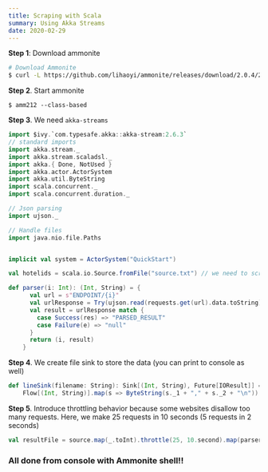 ```yaml
---
title: Scraping with Scala
summary: Using Akka Streams
date: 2020-02-29
---
```


**Step 1**: Download ammonite

```bash
# Download Ammonite
$ curl -L https://github.com/lihaoyi/ammonite/releases/download/2.0.4/2.12-2.0.4-boostrap > amm212 && chmod +x amm212
```
**Step 2**. Start ammonite

```
$ amm212 --class-based
```

**Step 3**. We need `akka-streams`

```scala
import $ivy.`com.typesafe.akka::akka-stream:2.6.3`
// standard imports
import akka.stream._
import akka.stream.scaladsl._
import akka.{ Done, NotUsed }
import akka.actor.ActorSystem
import akka.util.ByteString
import scala.concurrent._
import scala.concurrent.duration._

// Json parsing
import ujson._

// Handle files
import java.nio.file.Paths


implicit val system = ActorSystem("QuickStart")

val hotelids = scala.io.Source.fromFile("source.txt") // we need to scrape these urls or some ids for an endpoint

def parser(i: Int): (Int, String) = {
      val url = s"ENDPOINT/{i}"
      val urlResponse = Try(ujson.read(requests.get(url).data.toString))
      val result = urlResponse match {
        case Success(res) => "PARSED_RESULT"
        case Failure(e) => "null"
      }
      return (i, result)
    }

```

**Step 4**. We create file sink to store the data (you can print to console as well)

```scala
def lineSink(filename: String): Sink[(Int, String), Future[IOResult]] =
    Flow[(Int, String)].map(s => ByteString(s._1 + "," + s._2 + "\n")).toMat(FileIO.toPath(Paths.get(filename)))(Keep.right)
```

**Step 5**. Introduce throttling behavior because some websites disallow too many requests. Here, we make 25 requests in 10 seconds (5 requests in 2 seconds)

```scala
val resultFile = source.map(_.toInt).throttle(25, 10.second).map(parser).runWith(lineSink("output.txt"))
```

### All done from console with Ammonite shell!!